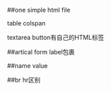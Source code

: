 ##one simple html file

table colspan

textarea button有自己的HTML标签

##artical form label包裹

##name value

##br hr区别